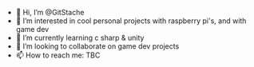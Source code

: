 - 👋 Hi, I’m @GitStache
- 👀 I’m interested in cool personal projects with raspberry pi's, and with game dev
- 🌱 I’m currently learning c sharp & unity
- 💞️ I’m looking to collaborate on game dev projects
- 📫 How to reach me: TBC

<!---
GitStache/GitStache is a ✨ special ✨ repository because its `README.md` (this file) appears on your GitHub profile.
You can click the Preview link to take a look at your changes.
--->
